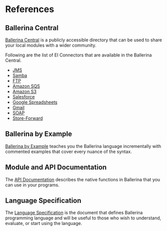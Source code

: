 # References

## Ballerina Central
[Ballerina Central](https://central.ballerina.io/) is a publicly accessible directory that can be used to share your local modules with a wider community.

Following are the list of EI Connectors that are available in the Ballerina Central.

* [JMS](https://central.ballerina.io/wso2/jms)
* [Samba](https://central.ballerina.io/wso2/smb)
* [FTP](https://central.ballerina.io/wso2/ftp)
* [Amazon SQS](https://central.ballerina.io/wso2/amazonsqs)
* [Amazon S3](https://central.ballerina.io/wso2/amazons3)
* [Salesforce](https://central.ballerina.io/wso2/sfdc46)
* [Google Spreadsheets](https://central.ballerina.io/wso2/gsheets4)
* [Gmail](https://central.ballerina.io/wso2/gmail)
* [SOAP](https://central.ballerina.io/wso2/soap)
* [Store-Forward](https://central.ballerina.io/wso2/storeforward)

## Ballerina by Example
[Ballerina by Example](https://ballerina.io/learn/by-example/) teaches you the Ballerina language incrementally with commented examples that cover every nuance of the syntax.

## Module and API Documentation
The [API Documentation](https://v1-0.ballerina.io/learn/api-docs/ballerina/index.html) describes the native functions in Ballerina that you can use in your programs.

## Language Specification
The [Language Specification](https://v1-0.ballerina.io/spec/) is the document that defines Ballerina programming language and will be useful to those who wish to understand, evaluate, or start using the language.
